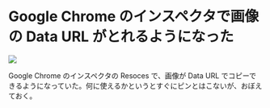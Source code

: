 # Google Chrome のインスペクタで画像の Data URL がとれるようになった
![](http://user-image.logdown.io/user/5835/blog/5854/post/180452/Gk1ZRK3DTWajYoX0UdNf_t.png)

Google Chrome のインスペクタの Resoces で、画像が Data URL でコピーできるようになっていた。何に使えるかというとすぐにピンとはこないが、おぼえておく。
